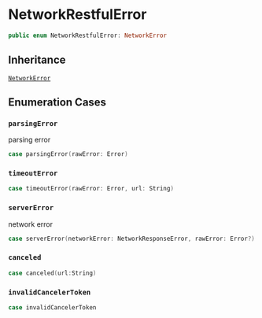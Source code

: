 # NetworkRestfulError

``` swift
public enum NetworkRestfulError: NetworkError 
```

## Inheritance

[`NetworkError`](/Documentation/NetworkManager/NetworkError)

## Enumeration Cases

### `parsingError`

parsing error

``` swift
case parsingError(rawError: Error)
```

### `timeoutError`

``` swift
case timeoutError(rawError: Error, url: String)
```

### `serverError`

network error

``` swift
case serverError(networkError: NetworkResponseError, rawError: Error?)
```

### `canceled`

``` swift
case canceled(url:String)
```

### `invalidCancelerToken`

``` swift
case invalidCancelerToken
```

